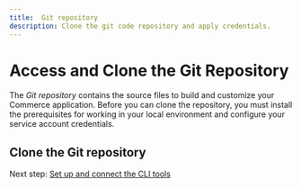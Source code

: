 ```yaml
---
title:  Git repository
description: Clone the git code repository and apply credentials.
---
```

# Access and Clone the Git Repository

The _Git repository_ contains the source files to build and customize your Commerce application. Before you can clone the repository, you must install the prerequisites for working in your local environment and configure your service account credentials.

## Clone the Git repository

Next step: [Set up and connect the CLI tools](connect-cli.md)
